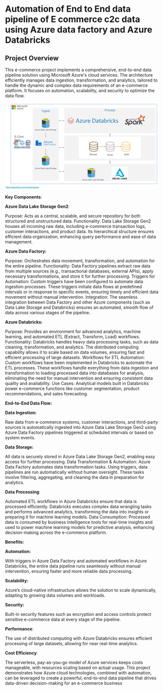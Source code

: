 # Automation of End to End data pipeline of E commerce c2c data using Azure data factory and Azure Databricks
## Project Overview

This e-commerce project implements a comprehensive, end-to-end data pipeline solution using Microsoft Azure's cloud services. The architecture efficiently manages data ingestion, transformation, and analytics, tailored to handle the dynamic and complex data requirements of an e-commerce platform. It focuses on automation, scalability, and security to optimize the data flow.


![Architecture](Architecture.jpg)




**Key Components**:

**Azure Data Lake Storage Gen2**:

Purpose: Acts as a central, scalable, and secure repository for both structured and unstructured data.
Functionality: Data Lake Storage Gen2 houses all incoming raw data, including e-commerce transaction logs, customer interactions, and product data. Its hierarchical structure ensures efficient data organization, enhancing query performance and ease of data management.

**Azure Data Factory:**

Purpose: Orchestrates data movement, transformation, and automation for the entire pipeline.
Functionality: Data Factory pipelines extract raw data from multiple sources (e.g., transactional databases, external APIs), apply necessary transformations, and store it for further processing.
Triggers for Automation: Custom triggers have been configured to automate data ingestion processes. These triggers initiate data flows at predefined intervals or in response to specific events, ensuring timely and efficient data movement without manual intervention.
Integration: The seamless integration between Data Factory and other Azure components (such as Data Lake Storage and Databricks) ensures an automated, smooth flow of data across various stages of the pipeline.

**Azure Databricks:**

Purpose: Provides an environment for advanced analytics, machine learning, and automated ETL (Extract, Transform, Load) workflows.
Functionality: Databricks handles heavy data processing tasks, such as data cleaning, transformation, and analytics. The distributed computing capability allows it to scale based on data volumes, ensuring fast and efficient processing of large datasets.
Workflows for ETL Automation: Custom workflows have been implemented in Databricks to automate the ETL processes. These workflows handle everything from data ingestion and transformation to loading processed data into databases for analysis, eliminating the need for manual intervention and ensuring consistent data quality and availability.
Use Cases: Analytical models built in Databricks power e-commerce functions like customer segmentation, product recommendations, and sales forecasting.


**End-to-End Data Flow:**

**Data Ingestion:**

Raw data from e-commerce systems, customer interactions, and third-party sources is automatically ingested into Azure Data Lake Storage Gen2 using Azure Data Factory pipelines triggered at scheduled intervals or based on system events.

**Data Storage:**

All data is securely stored in Azure Data Lake Storage Gen2, enabling easy access for further processing.
Data Transformation & Automation: Azure Data Factory automates data transformation tasks. Using triggers, data pipelines are run automatically without human oversight. These tasks involve filtering, aggregating, and cleaning the data in preparation for analytics.

**Data Processing**:

Automated ETL workflows in Azure Databricks ensure that data is processed efficiently. Databricks executes complex data wrangling tasks and performs advanced analytics, transforming the data into insights or preparing it for machine learning models.
Data Consumption: Processed data is consumed by business intelligence tools for real-time insights and used to power machine learning models for predictive analysis, enhancing decision-making across the e-commerce platform.

**Benefits:**

**Automation:**

With triggers in Azure Data Factory and automated workflows in Azure Databricks, the entire data pipeline runs seamlessly without manual intervention, ensuring faster and more reliable data processing.

**Scalability:** 

Azure’s cloud-native infrastructure allows the solution to scale dynamically, adapting to growing data volumes and workloads.

**Security:**

Built-in security features such as encryption and access controls protect sensitive e-commerce data at every stage of the pipeline.

**Performance**:

The use of distributed computing with Azure Databricks ensures efficient processing of large datasets, allowing for near real-time analytics.

**Cost Efficiency**:

The serverless, pay-as-you-go model of Azure services keeps costs manageable, with resources scaling based on actual usage.
This project demonstrates how Azure cloud technologies, combined with automation, can be leveraged to create a powerful, end-to-end data pipeline that drives data-driven decision-making for an e-commerce business
